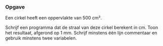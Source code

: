### Opgave

Een cirkel heeft een oppervlakte van 500 cm².

Schrijf een programma dat de straal van deze cirkel berekent in cm. Toon het resultaat, afgerond op 1 mm. Schrijf minstens één lijn commentaar en gebruik minstens twee variabelen.

